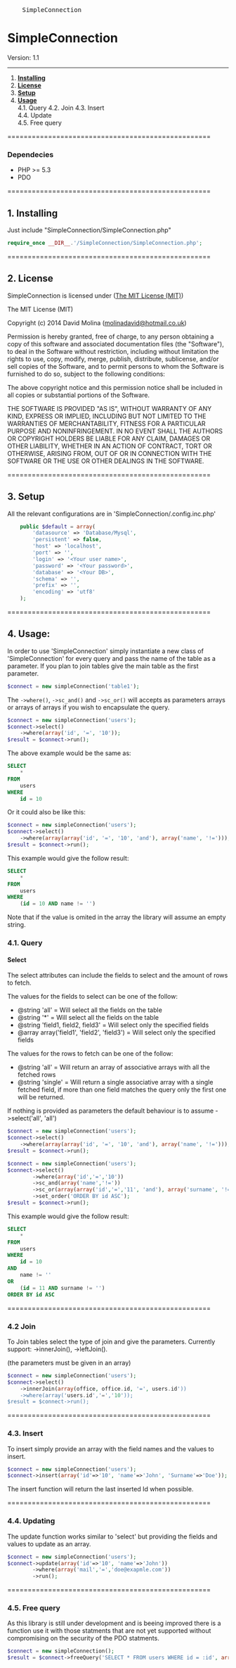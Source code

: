 <pre>
    SimpleConnection
</pre>

# SimpleConnection

Version: 1.1

-------------------------------------------------

1. [__Installing__](#1-installing)
2. [__License__](#2-license) 
3. [__Setup__](#3-setup)  
4. [__Usage__](#4-usage)  
4.1. Query
4.2. Join
4.3. Insert  
4.4. Update  
4.5. Free query 

==================================================

### Dependecies

- PHP >= 5.3
- PDO

==================================================

## 1. Installing

Just include "SimpleConnection/SimpleConnection.php"

```php
require_once __DIR__.'/SimpleConnection/SimpleConnection.php';
```

==================================================

## 2. License

SimpleConnection is licensed under ([The MIT License (MIT)](http://opensource.org/licenses/MIT))

The MIT License (MIT)

Copyright (c) 2014 David Molina ([molinadavid@hotmail.co.uk](mailto:molinadavid@hotmail.co.uk))

Permission is hereby granted, free of charge, to any person obtaining a copy
of this software and associated documentation files (the "Software"), to deal
in the Software without restriction, including without limitation the rights
to use, copy, modify, merge, publish, distribute, sublicense, and/or sell
copies of the Software, and to permit persons to whom the Software is
furnished to do so, subject to the following conditions:

The above copyright notice and this permission notice shall be included in
all copies or substantial portions of the Software.

THE SOFTWARE IS PROVIDED "AS IS", WITHOUT WARRANTY OF ANY KIND, EXPRESS OR
IMPLIED, INCLUDING BUT NOT LIMITED TO THE WARRANTIES OF MERCHANTABILITY,
FITNESS FOR A PARTICULAR PURPOSE AND NONINFRINGEMENT. IN NO EVENT SHALL THE
AUTHORS OR COPYRIGHT HOLDERS BE LIABLE FOR ANY CLAIM, DAMAGES OR OTHER
LIABILITY, WHETHER IN AN ACTION OF CONTRACT, TORT OR OTHERWISE, ARISING FROM,
OUT OF OR IN CONNECTION WITH THE SOFTWARE OR THE USE OR OTHER DEALINGS IN
THE SOFTWARE.

==================================================

## 3. Setup

All the relevant configurations are in 'SimpleConnection/.config.inc.php'

```php
    public $default = array(
        'datasource' => 'Database/Mysql',
        'persistent' => false,
        'host' => 'localhost',
        'port' => '',
        'login' => '<Your user name>',
        'password' => '<Your password>',
        'database' => '<Your DB>',
        'schema' => '',
        'prefix' => '',
        'encoding' => 'utf8'
    );
```
==================================================

## 4. Usage:

In order to use 'SimpleConnection' simply instantiate a new class of 'SimpleConnection' for every query and pass the name of the table as a parameter.
If you plan to join tables give the main table as the first parameter.

```php
$connect = new simpleConnection('table1');
```

The ```->where()```, ```->sc_and()``` and ```->sc_or()``` will accepts as parameters arrays or arrays of arrays if you wish to encapsulate the query.

```php
$connect = new simpleConnection('users');
$connect->select()
    ->where(array('id', '=', '10'));
$result = $connect->run();
```
The above example would be the same as:
```sql
SELECT
    *
FROM
    users
WHERE
    id = 10
```

Or it could also be like this:
```php
$connect = new simpleConnection('users');
$connect->select()
    ->where(array(array('id', '=', '10', 'and'), array('name', '!=')));
$result = $connect->run();
```
This example would give the follow result:
```sql
SELECT
    *
FROM
    users
WHERE
    (id = 10 AND name != '')
```
Note that if the value is omited in the array the library will assume an empty string.


### 4.1. Query

#### Select

The select attributes can include the fields to select and the amount of rows to fetch.

The values for the fields to select can be one of the follow:
- @string 'all' = Will select all the fields on the table
- @string '*' = Will select all the fields on the table
- @string 'field1, field2, field3' = Will select only the specified fields
- @array array('field1', 'field2', 'field3') = Will select only the specified fields

The values for the rows to fetch can be one of the follow:
- @string 'all' = Will return an array of associative arrays with all the fetched rows
- @string 'single' = Will return a single associative array with a single fetched field, if more than one field
    matches the query only the first one will be returned.

If nothing is provided as parameters the default behaviour is to assume ->select('all', 'all')

```php
$connect = new simpleConnection('users');
$connect->select()
    ->where(array(array('id', '=', '10', 'and'), array('name', '!=')));
$result = $connect->run();

$connect = new simpleConnection('users');
$connect->select()
        ->where(array('id','=','10'))
        ->sc_and(array('name','!='))
        ->sc_or(array(array('id','=','11', 'and'), array('surname', '!=')))
        ->set_order('ORDER BY id ASC');
$result = $connect->run();
```
This example would give the follow result:
```sql
SELECT
    *
FROM
    users
WHERE
    id = 10
AND
    name != ''
OR
    (id = 11 AND surname != '')
ORDER BY id ASC
```

==================================================

### 4.2 Join

To Join tables select the type of join and give the parameters.
Currently support:
    ->innerJoin(),
    ->leftJoin().
    
(the parameters must be given in an array)


```php
$connect = new simpleConnection('users');
$connect->select()
    ->innerJoin(array(office, office.id, '=', users.id'))
    ->where(array('users.id','=','10'));
$result = $connect->run();
```

==================================================

### 4.3. Insert

To insert simply provide an array with the field names and the values to insert.

```php
$connect = new simpleConnection('users');
$connect->insert(array('id'=>'10', 'name'=>'John', 'Surname'=>'Doe'));
```
The insert function will return the last inserted Id when possible.

==================================================

### 4.4. Updating

The update function works similar to 'select' but providing the fields and values to update as an array.

```php
$connect = new simpleConnection('users');
$connect->update(array('id'=>'10', 'name'=>'John'))
        ->where(array('mail','=','doe@exapmle.com'))
        ->run();
```


==================================================

### 4.5. Free query

As this library is still under development and is beeing improved there is a function use it with those statments that are not yet supported without compromising on the security of the PDO statments.

```php
$connect = new simpleConnection();
$result = $connect->freeQuery('SELECT * FROM users WHERE id = :id', array('id'=>'10'));
```
